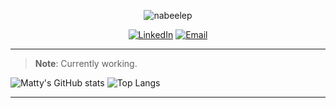 <p align="center"><img src="https://komarev.com/ghpvc/?username=Nabeelep&label=Profile%20views&color=0e75b6&style=flat" alt="nabeelep" /></p>
<p align="center">
           <a href="https://linkedin.com/in/whcyberus" target="_blank"><img src="https://img.shields.io/badge/-LinkedIn-0077B5?style=flat-square&logo=linkedin&logoColor=white" alt="LinkedIn"></a>
           <a href="mailto:whcyberus@gmail.com"><img src="https://img.shields.io/badge/Email-whcyberus-brightgreenc14438?style=flat&logo=MicrosoftOutlook&logoColor=green" alt="Email"></a>
</p>



---
> **Note**: Currently working.

![Matty's GitHub stats](https://github-readme-stats.vercel.app/api/?username=Nabeelep&show_icons=true&title_color=fff&icon_color=79ff97&text_color=9f9f9f&bg_color=151515)
![Top Langs](https://github-readme-stats.vercel.app/api/top-langs/?username=Nabeelep&layout=compact&show_icons=true&title_color=fff&icon_color=79ff97&text_color=9f9f9f&bg_color=151515)


-----
